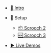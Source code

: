 - [📝 Intro](README.md)

- 📁 Setup
  - [📦 Scrooch 2](setup/v2.md)
  - [🆕 Scrooch 3](setup/v3.md)

- [▶️ Live Demos](demos.md)
